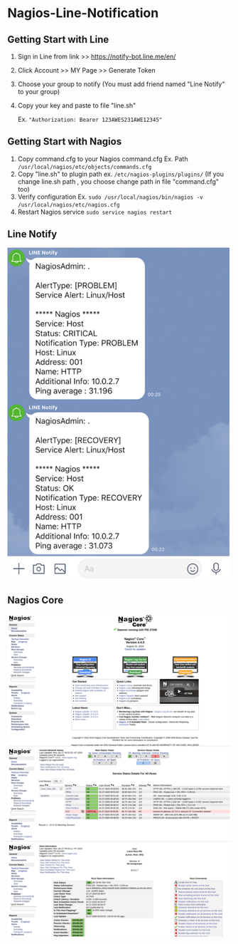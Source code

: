 # Nagios-Line-Notification

## Getting Start with Line

1. Sign in Line from link >> https://notify-bot.line.me/en/
2. Click Account >> MY Page >> Generate Token 
3. Choose your group to notify (You must add friend named "Line Notify" to your group)
4. Copy your key and paste to file "line.sh" 

    Ex. `"Authorization: Bearer 123AWES231AWE12345"`


## Getting Start with Nagios

1. Copy command.cfg to your Nagios command.cfg
  Ex. Path `/usr/local/nagios/etc/objects/commands.cfg`
2. Copy "line.sh" to plugin path ex. `/etc/nagios-plugins/plugins/` (If you change line.sh path , you choose change path in file "command.cfg" too)
2. Verify configuration
  Ex. `sudo /usr/local/nagios/bin/nagios -v /usr/local/nagios/etc/nagios.cfg`
3. Restart Nagios service
  `sudo service nagios restart`

## Line Notify
<img src="./markdown/img1.png" width="500px">

## Nagios Core
<img src="./markdown/img4.png" >

<img src="./markdown/img2.png" >

<img src="./markdown/img3.png" >
